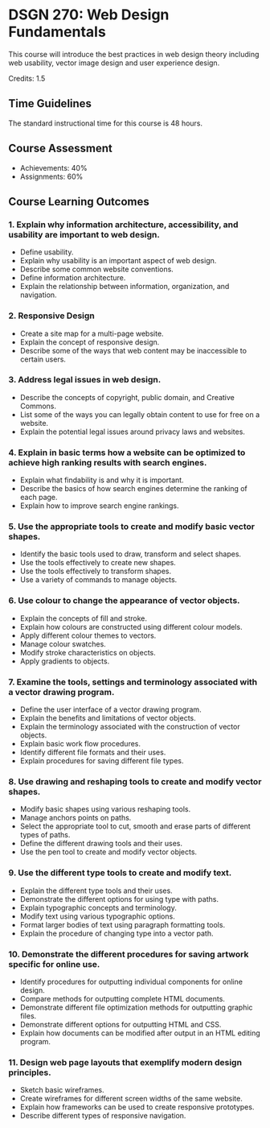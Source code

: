 # DSGN 270: Web Design Fundamentals
This course will introduce the best practices in web design theory including web usability, vector image design and user experience design. 

Credits: 1.5

## Time Guidelines
The standard instructional time for this course is 48 hours.

## Course Assessment
- Achievements: 40%
- Assignments: 60%

## Course Learning Outcomes
### 1. Explain why information architecture, accessibility, and usability are important to web design.
- Define usability.
- Explain why usability is an important aspect of web design.
- Describe some common website conventions.
- Define information architecture.
- Explain the relationship between information, organization, and navigation.

### 2. Responsive Design
- Create a site map for a multi-page website.
- Explain the concept of responsive design.
- Describe some of the ways that web content may be inaccessible to certain users.

### 3. Address legal issues in web design.
- Describe the concepts of copyright, public domain, and Creative Commons.
- List some of the ways you can legally obtain content to use for free on a website.
- Explain the potential legal issues around privacy laws and websites.

### 4. Explain in basic terms how a website can be optimized to achieve high ranking results with search engines.
- Explain what findability is and why it is important.
- Describe the basics of how search engines determine the ranking of each page.
- Explain how to improve search engine rankings.

### 5. Use the appropriate tools to create and modify basic vector shapes.
- Identify the basic tools used to draw, transform and select shapes.
- Use the tools effectively to create new shapes.
- Use the tools effectively to transform shapes.
- Use a variety of commands to manage objects.

### 6. Use colour to change the appearance of vector objects.
- Explain the concepts of fill and stroke.
- Explain how colours are constructed using different colour models.
- Apply different colour themes to vectors.
- Manage colour swatches.
- Modify stroke characteristics on objects.
- Apply gradients to objects.

### 7. Examine the tools, settings and terminology associated with a vector drawing program.
- Define the user interface of a vector drawing program.
- Explain the benefits and limitations of vector objects.
- Explain the terminology associated with the construction of vector objects.
- Explain basic work flow procedures.
- Identify different file formats and their uses.
- Explain procedures for saving different file types.

### 8. Use drawing and reshaping tools to create and modify vector shapes.
- Modify basic shapes using various reshaping tools.
- Manage anchors points on paths.
- Select the appropriate tool to cut, smooth and erase parts of different types of paths.
- Define the different drawing tools and their uses.
- Use the pen tool to create and modify vector objects.

### 9. Use the different type tools to create and modify text.
- Explain the different type tools and their uses.
- Demonstrate the different options for using type with paths.
- Explain typographic concepts and terminology.
- Modify text using various typographic options.
- Format larger bodies of text using paragraph formatting tools.
- Explain the procedure of changing type into a vector path.

### 10. Demonstrate the different procedures for saving artwork specific for online use.
- Identify procedures for outputting individual components for online design.
- Compare methods for outputting complete HTML documents.
- Demonstrate different file optimization methods for outputting graphic files.
- Demonstrate different options for outputting HTML and CSS.
- Explain how documents can be modified after output in an HTML editing program.

### 11. Design web page layouts that exemplify modern design principles.
- Sketch basic wireframes.
- Create wireframes for different screen widths of the same website.
- Explain how frameworks can be used to create responsive prototypes.
- Describe different types of responsive navigation.